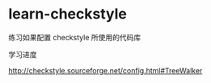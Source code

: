 # learn-checkstyle


练习如果配置 checkstyle 所使用的代码库


学习进度


http://checkstyle.sourceforge.net/config.html#TreeWalker
